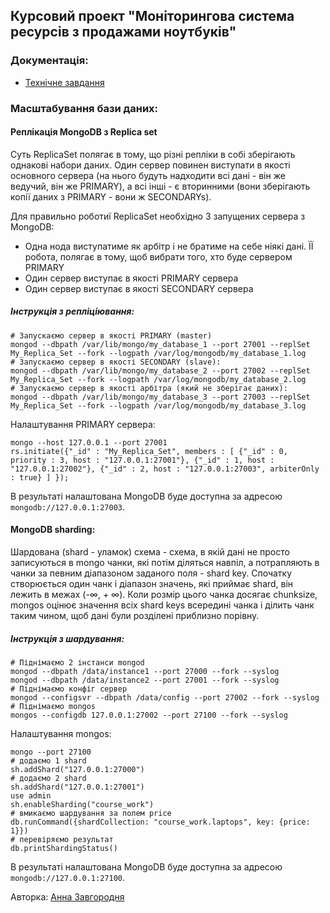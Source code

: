## Курсовий проект "Моніторингова система ресурсів з продажами ноутбуків"

### Документація:
- [Технічне завдання](docs/ТЗ_Завгородня_КП72.docx)

### Масштабування бази даних:
#### Реплікація MongoDB з Replica set
Суть ReplicaSet полягає в тому, що різні репліки в собі зберігають однакові набори даних. Один сервер повинен виступати в якості основного сервера (на нього будуть надходити всі дані - він же ведучий, він же PRIMARY), а всі інші - є вторинними (вони зберігають копії даних з PRIMARY - вони ж SECONDARYs).

Для правильно роботиї ReplicaSet необхідно 3 запущених сервера з MongoDB:
- Одна нода виступатиме як арбітр і не братиме на себе ніякі дані. ЇЇ робота, полягає в тому, щоб вибрати того, хто буде сервером PRIMARY
- Один сервер виступає в якості PRIMARY сервера
- Один сервер виступає в якості SECONDARY сервера

##### Інструкція з репліціювання:
```shell
# Запускаємо сервер в якості PRIMARY (master)
mongod --dbpath /var/lib/mongo/my_database_1 --port 27001 --replSet My_Replica_Set --fork --logpath /var/log/mongodb/my_database_1.log
# Запускаємо сервер в якості SECONDARY (slave):
mongod --dbpath /var/lib/mongo/my_database_2 --port 27002 --replSet My_Replica_Set --fork --logpath /var/log/mongodb/my_database_2.log
# Запускаємо сервер в якості арбітра (який не зберігає даних):
mongod --dbpath /var/lib/mongo/my_database_3 --port 27003 --replSet My_Replica_Set --fork --logpath /var/log/mongodb/my_database_3.log
```
Налаштування PRIMARY сервера:
```shell
mongo --host 127.0.0.1 --port 27001
rs.initiate({"_id" : "My_Replica_Set", members : [ {"_id" : 0, priority : 3, host : "127.0.0.1:27001"}, {"_id" : 1, host : "127.0.0.1:27002"}, {"_id" : 2, host : "127.0.0.1:27003", arbiterOnly : true} ] });
```
В результаті налаштована MongoDB буде доступна за адресою `mongodb://127.0.0.1:27003`.

#### MongoDB sharding:
Шардована (shard - уламок) схема - схема, в якій дані не просто записуються в mongo чанки, які потім діляться навпіл, а потрапляють в чанки за певним діапазоном заданого поля - shard key. Спочатку створюється один чанк і діапазон значень, які приймає shard, він лежить в межах (-∞, + ∞). Коли розмір цього чанка досягає chunksize, mongos оцінює значення всіх shard keys всередині чанка і ділить чанк таким чином, щоб дані були розділені приблизно порівну.
##### Інструкція з шардування:
```shell
# Піднімаємо 2 інстанси mongod
mongod --dbpath /data/instance1 --port 27000 --fork --syslog
mongod --dbpath /data/instance2 --port 27001 --fork --syslog
# Піднімаємо конфіг сервер
mongod --configsvr --dbpath /data/config --port 27002 --fork --syslog
# Піднімаємо mongos
mongos --configdb 127.0.0.1:27002 --port 27100 --fork --syslog
``` 
Налаштування mongos:
```shell
mongo --port 27100
# додаємо 1 shard
sh.addShard("127.0.0.1:27000")
# додаємо 2 shard
sh.addShard("127.0.0.1:27001")
use admin
sh.enableSharding("course_work")
# вмикаємо шардування за полем price
db.runCommand({shardCollection: "course_work.laptops", key: {price: 1}})
# перевіряємо результат
db.printShardingStatus() 
```
В результаті налаштована MongoDB буде доступна за адресою `mongodb://127.0.0.1:27100`.

Авторка: [Анна Завгородня](https://t.me/tupoanka)